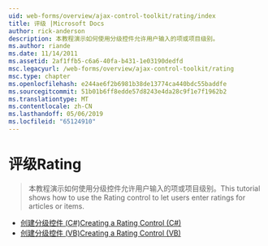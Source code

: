 ```yaml
---
uid: web-forms/overview/ajax-control-toolkit/rating/index
title: 评级 |Microsoft Docs
author: rick-anderson
description: 本教程演示如何使用分级控件允许用户输入的项或项目级别。
ms.author: riande
ms.date: 11/14/2011
ms.assetid: 2af1ffb5-c6a6-40fa-b431-1e03190dedfd
msc.legacyurl: /web-forms/overview/ajax-control-toolkit/rating
msc.type: chapter
ms.openlocfilehash: e244ae6f2b6981b38de13774ca440bdc55baddfe
ms.sourcegitcommit: 51b01b6ff8edde57d8243e4da28c9f1e7f1962b2
ms.translationtype: MT
ms.contentlocale: zh-CN
ms.lasthandoff: 05/06/2019
ms.locfileid: "65124910"
---
```

# <a name="rating"></a><span data-ttu-id="3b9f1-103">评级</span><span class="sxs-lookup"><span data-stu-id="3b9f1-103">Rating</span></span>

> <span data-ttu-id="3b9f1-104">本教程演示如何使用分级控件允许用户输入的项或项目级别。</span><span class="sxs-lookup"><span data-stu-id="3b9f1-104">This tutorial shows how to use the Rating control to let users enter ratings for articles or items.</span></span>

- [<span data-ttu-id="3b9f1-105">创建分级控件 (C#)</span><span class="sxs-lookup"><span data-stu-id="3b9f1-105">Creating a Rating Control (C#)</span></span>](creating-a-rating-control-cs.md)
- [<span data-ttu-id="3b9f1-106">创建分级控件 (VB)</span><span class="sxs-lookup"><span data-stu-id="3b9f1-106">Creating a Rating Control (VB)</span></span>](creating-a-rating-control-vb.md)
